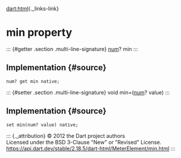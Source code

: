 [dart:html](../../dart-html/dart-html-library){._links-link}

min property
============

::: {#getter .section .multi-line-signature}
[num](../../dart-core/num-class)? min
:::

Implementation {#source}
--------------

``` {.language-dart data-language="dart"}
num? get min native;
```

::: {#setter .section .multi-line-signature}
void min=([num](../../dart-core/num-class)? value)
:::

Implementation {#source}
--------------

``` {.language-dart data-language="dart"}
set min(num? value) native;
```

::: {._attribution}
© 2012 the Dart project authors\
Licensed under the BSD 3-Clause \"New\" or \"Revised\" License.\
<https://api.dart.dev/stable/2.18.5/dart-html/MeterElement/min.html>
:::
